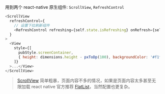 用到两个 react-native 原生组件: `ScrollView`, `RefreshControl`    

```js
<ScrollView
  refreshControl={
    // 设置下拉刷新组件
    <RefreshControl refreshing={self.state.isRefreshing} onRefresh={self.onRefresh} />
  }
>
  <View
    style={[
      pubStyle.screenContainer,
      { height: dimensions.height - pxToDp(100), backgroundColor: '#f1f1f1' },
    ]}
  >...</View>
</ScrollView>
```

> [ScrollView](https://facebook.github.io/react-native/docs/scrollview.html) 简单粗暴，页面内容不多的情况，如果是页面内容太多甚至无限加载 react native 官方推荐 [FlatList](https://facebook.github.io/react-native/docs/flatlist.html)，当然配置也更复杂。   